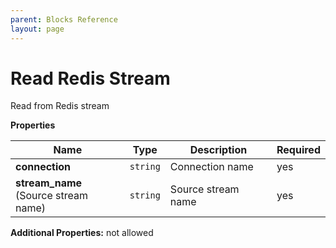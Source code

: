 ```yaml
---
parent: Blocks Reference
layout: page
---
```


# Read Redis Stream

Read from Redis stream


**Properties**

|Name|Type|Description|Required|
|----|----|-----------|--------|
|**connection**|`string`|Connection name<br/>|yes|
|**stream\_name**<br/>(Source stream name)|`string`|Source stream name<br/>|yes|

**Additional Properties:** not allowed  

